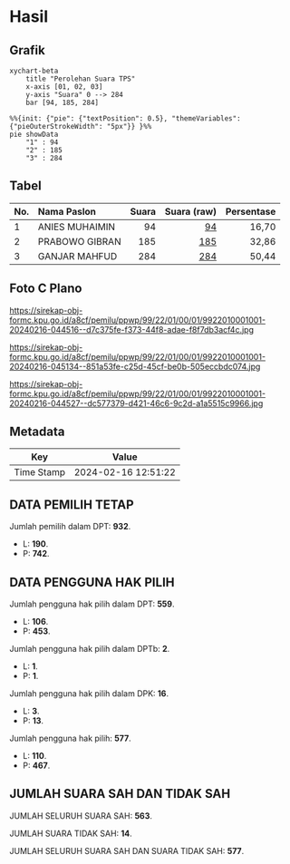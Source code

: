 # Hasil

## Grafik

```mermaid
xychart-beta
    title "Perolehan Suara TPS"
    x-axis [01, 02, 03]
    y-axis "Suara" 0 --> 284
    bar [94, 185, 284]
```

```mermaid
%%{init: {"pie": {"textPosition": 0.5}, "themeVariables": {"pieOuterStrokeWidth": "5px"}} }%%
pie showData
    "1" : 94
    "2" : 185
    "3" : 284
```

## Tabel

| No. | Nama Paslon    | Suara | Suara (raw) | Persentase |
|:--- |:-------------- | -----:| -----------:| ----------:|
| 1   | ANIES MUHAIMIN | 94    | [94][p-1]   | 16,70      |
| 2   | PRABOWO GIBRAN | 185   | [185][p-2]  | 32,86      |
| 3   | GANJAR MAHFUD  | 284   | [284][p-3]  | 50,44      |


[p-1]: https://github.com/gigit-pemilu/pemilu-2024-99-luar-negeri/blob/main/pilpres/hitung-suara/sub/99-luar-negeri/sub/22-brussels-belgia/sub/01-brussels-belgia/sub/0001-brussels-belgia/sub/001-pos-001/sub/paslon-1.txt
[p-2]: https://github.com/gigit-pemilu/pemilu-2024-99-luar-negeri/blob/main/pilpres/hitung-suara/sub/99-luar-negeri/sub/22-brussels-belgia/sub/01-brussels-belgia/sub/0001-brussels-belgia/sub/001-pos-001/sub/paslon-2.txt
[p-3]: https://github.com/gigit-pemilu/pemilu-2024-99-luar-negeri/blob/main/pilpres/hitung-suara/sub/99-luar-negeri/sub/22-brussels-belgia/sub/01-brussels-belgia/sub/0001-brussels-belgia/sub/001-pos-001/sub/paslon-3.txt

## Foto C Plano

https://sirekap-obj-formc.kpu.go.id/a8cf/pemilu/ppwp/99/22/01/00/01/9922010001001-20240216-044516--d7c375fe-f373-44f8-adae-f8f7db3acf4c.jpg

https://sirekap-obj-formc.kpu.go.id/a8cf/pemilu/ppwp/99/22/01/00/01/9922010001001-20240216-045134--851a53fe-c25d-45cf-be0b-505eccbdc074.jpg

https://sirekap-obj-formc.kpu.go.id/a8cf/pemilu/ppwp/99/22/01/00/01/9922010001001-20240216-044527--dc577379-d421-46c6-9c2d-a1a5515c9966.jpg


## Metadata

| Key        | Value               |
| ---------- | ------------------- |
| Time Stamp | 2024-02-16 12:51:22 |


## DATA PEMILIH TETAP

Jumlah pemilih dalam DPT: **932**.
 * L: **190**.
 * P: **742**.

## DATA PENGGUNA HAK PILIH

Jumlah pengguna hak pilih dalam DPT: **559**.
 * L: **106**.
 * P: **453**.

Jumlah pengguna hak pilih dalam DPTb: **2**.
 * L: **1**.
 * P: **1**.

Jumlah pengguna hak pilih dalam DPK: **16**.
 * L: **3**.
 * P: **13**.

Jumlah pengguna hak pilih: **577**.
 * L: **110**.
 * P: **467**.

## JUMLAH SUARA SAH DAN TIDAK SAH

JUMLAH SELURUH SUARA SAH: **563**.

JUMLAH SUARA TIDAK SAH: **14**.

JUMLAH SELURUH SUARA SAH DAN SUARA TIDAK SAH: **577**.


